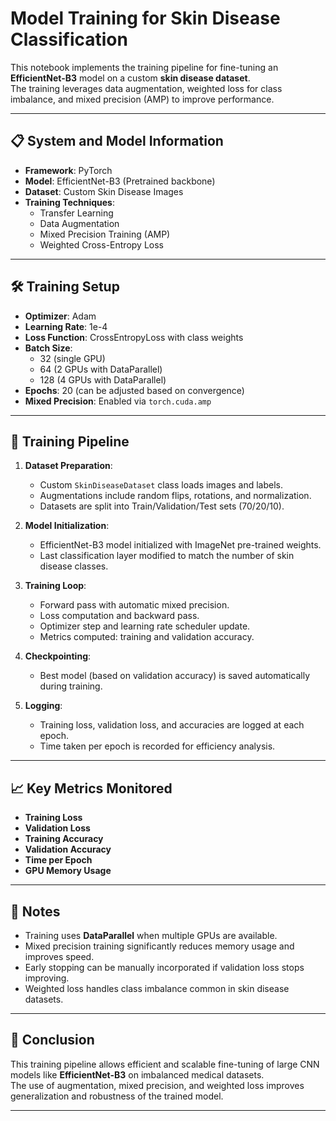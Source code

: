 # Model Training for Skin Disease Classification

This notebook implements the training pipeline for fine-tuning an **EfficientNet-B3** model on a custom **skin disease dataset**.  
The training leverages data augmentation, weighted loss for class imbalance, and mixed precision (AMP) to improve performance.

---

## 📋 System and Model Information

- **Framework**: PyTorch
- **Model**: EfficientNet-B3 (Pretrained backbone)
- **Dataset**: Custom Skin Disease Images
- **Training Techniques**:
  - Transfer Learning
  - Data Augmentation
  - Mixed Precision Training (AMP)
  - Weighted Cross-Entropy Loss

---

## 🛠️ Training Setup

- **Optimizer**: Adam
- **Learning Rate**: 1e-4
- **Loss Function**: CrossEntropyLoss with class weights
- **Batch Size**:
  - 32 (single GPU)
  - 64 (2 GPUs with DataParallel)
  - 128 (4 GPUs with DataParallel)
- **Epochs**: 20 (can be adjusted based on convergence)
- **Mixed Precision**: Enabled via `torch.cuda.amp`

---

## 🧪 Training Pipeline

1. **Dataset Preparation**:
   - Custom `SkinDiseaseDataset` class loads images and labels.
   - Augmentations include random flips, rotations, and normalization.
   - Datasets are split into Train/Validation/Test sets (70/20/10).

2. **Model Initialization**:
   - EfficientNet-B3 model initialized with ImageNet pre-trained weights.
   - Last classification layer modified to match the number of skin disease classes.

3. **Training Loop**:
   - Forward pass with automatic mixed precision.
   - Loss computation and backward pass.
   - Optimizer step and learning rate scheduler update.
   - Metrics computed: training and validation accuracy.

4. **Checkpointing**:
   - Best model (based on validation accuracy) is saved automatically during training.

5. **Logging**:
   - Training loss, validation loss, and accuracies are logged at each epoch.
   - Time taken per epoch is recorded for efficiency analysis.

---

## 📈 Key Metrics Monitored

- **Training Loss**
- **Validation Loss**
- **Training Accuracy**
- **Validation Accuracy**
- **Time per Epoch**
- **GPU Memory Usage**

---

## 📌 Notes

- Training uses **DataParallel** when multiple GPUs are available.
- Mixed precision training significantly reduces memory usage and improves speed.
- Early stopping can be manually incorporated if validation loss stops improving.
- Weighted loss handles class imbalance common in skin disease datasets.

---

## 🚀 Conclusion

This training pipeline allows efficient and scalable fine-tuning of large CNN models like **EfficientNet-B3** on imbalanced medical datasets.  
The use of augmentation, mixed precision, and weighted loss improves generalization and robustness of the trained model.

---
